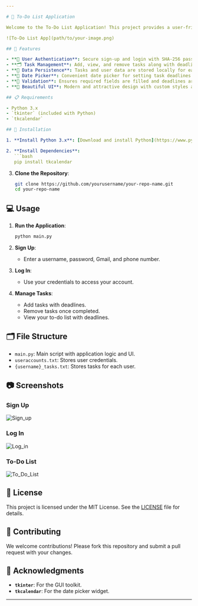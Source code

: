 ```yaml
---

# 📝 To-Do List Application

Welcome to the To-Do List Application! This project provides a user-friendly interface for managing your daily tasks with ease. Built using Python's `tkinter` and `tkcalendar` libraries, it features user authentication, task management, and data persistence.

![To-Do List App](path/to/your-image.png)

## 🌟 Features

- **🔐 User Authentication**: Secure sign-up and login with SHA-256 password hashing.
- **🗂 Task Management**: Add, view, and remove tasks along with deadlines.
- **💾 Data Persistence**: Tasks and user data are stored locally for easy access.
- **📅 Date Picker**: Convenient date picker for setting task deadlines.
- **🚦 Validation**: Ensures required fields are filled and deadlines are not in the past.
- **🎨 Beautiful UI**: Modern and attractive design with custom styles and colors.

## 📋 Requirements

- Python 3.x
- `tkinter` (included with Python)
- `tkcalendar`

## 🚀 Installation

1. **Install Python 3.x**: [Download and install Python](https://www.python.org/downloads/).

2. **Install Dependencies**:
   ```bash
   pip install tkcalendar
   ```

3. **Clone the Repository**:
   ```bash
   git clone https://github.com/yourusername/your-repo-name.git
   cd your-repo-name
   ```

## 💻 Usage

1. **Run the Application**:
   ```bash
   python main.py
   ```

2. **Sign Up**:
   - Enter a username, password, Gmail, and phone number.

3. **Log In**:
   - Use your credentials to access your account.

4. **Manage Tasks**:
   - Add tasks with deadlines.
   - Remove tasks once completed.
   - View your to-do list with deadlines.

## 🗂 File Structure

- `main.py`: Main script with application logic and UI.
- `useraccounts.txt`: Stores user credentials.
- `{username}_tasks.txt`: Stores tasks for each user.

## 📷 Screenshots

### Sign Up
![Sign_up](https://github.com/user-attachments/assets/467a9985-cc29-4e3d-b1c1-b4117ce6d4c9)

### Log In
![Log_in](https://github.com/user-attachments/assets/8484c57b-7018-49c6-8576-2e6edc9091a9)

### To-Do List
![To_Do_List](https://github.com/user-attachments/assets/b81c83de-ff00-4449-90c5-fcf4d059e1a0)

## 📜 License

This project is licensed under the MIT License. See the [LICENSE](LICENSE) file for details.

## 🤝 Contributing

We welcome contributions! Please fork this repository and submit a pull request with your changes.

## 💬 Acknowledgments

- **`tkinter`**: For the GUI toolkit.
- **`tkcalendar`**: For the date picker widget.

---
```

